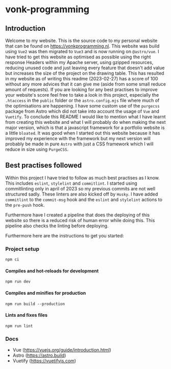 # vonk-programming

## Introduction

Welcome to my website. This is the source code to my personal website that can be found on https://vonkprogramming.nl.
This website was build using `Vue2` was then migrated to `Vue3` and is now running on `@astro/vue`.
I have tried to get this website as optimised as possible using the right response Headers within my Apache server, using gzipped resources, reducing unused code and just leaving every feature that doesn't add value but increases the size of the project on the drawing table.
This has resulted in my website as of writing this readme (2023-02-27) has a score of 100 without any more advices that it can give me (aside from some small reduce amount of requests).
If you are looking for any best practises to improve your website's score feel free to take a look in this project, especially the `.htaccess` in the `public` folder or the `astro.config.mjs` file where much of the optimisations are happening.
I have some custom use of the `purgecss` package from Astro which did not take into account the usage of `Vue` and `Vuetify`.
To conclude this README I would like to mention what I have learnt from creating this website and what I will probably do when making the next major version, which is that a javascript framework for a portfolio website is a little `bloated`. It was good when I started out this website because it has improved my experience with the framework but my next version will probably be made in pure `Astro` with just a CSS framework which I will reduce in size using `PurgeCSS`.

## Best practises followed

Within this project I have tried to follow as much best practises as I know.
This includes `eslint`, `stylelint` and `commitlint`.
I started using commitlinting only in april of 2023 so my previous commits are not well structured sadly.
These linters are also kicked off by `Husky`. I have added `commitlint` to the `commit-msg` hook and the `eslint` and `stylelint` actions to the `pre-push` hook.

Furthermore have I created a pipeline that does the deploying of this website so there is a reduced risk of human error while doing this. This pipeline also checks the linting before deploying.

Furthermore here are the instructions to get you started:

### Project setup

```
npm ci
```

#### Compiles and hot-reloads for development

```
npm run dev
```

#### Compiles and minifies for production

```
npm run build --production
```

#### Lints and fixes files

```
npm run lint
```

### Docs

-   Vue (https://vuejs.org/guide/introduction.html)
-   Astro (https://astro.build)
-   Vuetify (https://vuetifyjs.com)
